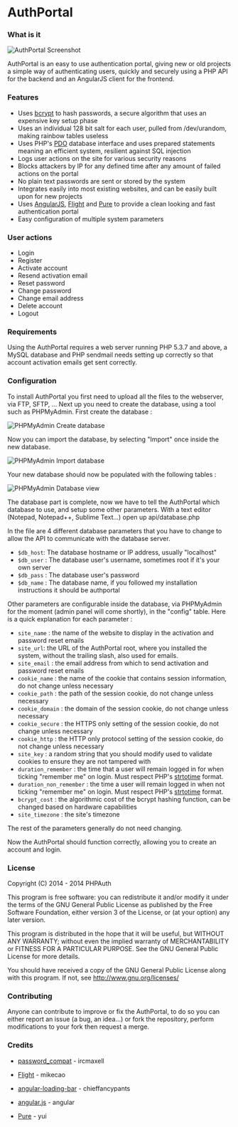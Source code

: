 # AuthPortal
### What is it

![AuthPortal Screenshot][1]

AuthPortal is an easy to use authentication portal, giving new or old projects a simple way of authenticating users, quickly and securely using a PHP API for the backend and an AngularJS client for the frontend.

### Features
* Uses [bcrypt](http://en.wikipedia.org/wiki/Bcrypt) to hash passwords, a secure algorithm that uses an expensive key setup phase
* Uses an individual 128 bit salt for each user, pulled from /dev/urandom, making rainbow tables useless
* Uses PHP's [PDO](http://php.net/manual/en/book.pdo.php) database interface and uses prepared statements meaning an efficient system, resilient against SQL injection
* Logs user actions on  the site for various security reasons
* Blocks attackers by IP for any defined time after any amount of failed actions on the portal
* No plain text passwords are sent or stored by the system
* Integrates easily into most existing websites, and can be easily built upon for new projects
* Uses [AngularJS](https://angularjs.org/), [Flight](http://flightphp.com/) and [Pure](http://purecss.io/) to provide a clean looking and fast authentication portal
* Easy configuration of multiple system parameters

### User actions
* Login
* Register
* Activate account
* Resend activation email
* Reset password
* Change password
* Change email address
* Delete account
* Logout

### Requirements
Using the AuthPortal requires a web server running PHP 5.3.7 and above, a MySQL database and PHP sendmail needs setting up correctly so that account activation emails get sent correctly.

### Configuration
To install AuthPortal you first need to upload all the files to the webserver, via FTP, SFTP, ...
Next up you need to create the database, using a tool such as PHPMyAdmin. First create the database :

![PHPMyAdmin Create database][2]

Now you can import the database, by selecting "Import" once inside the new database.

![PHPMyAdmin Import database][3]

Your new database should now be populated with the following tables :

![PHPMyAdmin Database view][4]

The database part is complete, now we have to tell the AuthPortal which database to use, and setup some other parameters. With a text editor (Notepad, Notepad++, Sublime Text...) open up api/database.php

In the file are 4 different database parameters that you have to change to allow the API to communicate with the database server.

* `$db_host`: The database hostname or IP address, usually "localhost"
* `$db_user` : The database user's username, sometimes root if it's your own server
* `$db_pass` : The database user's password
* `$db_name` : The database name, if you followed my installation instructions it should be authportal

Other parameters are configurable inside the database, via PHPMyAdmin for the moment (admin panel will come shortly), in the "config" table. Here is a quick explanation for each parameter :

* `site_name` : the name of the website to display in the activation and password reset emails
* `site_url`: the URL of the AuthPortal root, where you installed the system, without the trailing slash, also used for emails.
* `site_email` : the email address from which to send activation and password reset emails
* `cookie_name` : the name of the cookie that contains session information, do not change unless necessary
* `cookie_path` : the path of the session cookie, do not change unless necessary
* `cookie_domain` : the domain of the session cookie, do not change unless necessary
* `cookie_secure` : the HTTPS only setting of the session cookie, do not change unless necessary
* `cookie_http` : the HTTP only protocol setting of the session cookie, do not change unless necessary
* `site_key` : a random string that you should modify used to validate cookies to ensure they are not tampered with
* `duration_remember` : the time that a user will remain logged in for when ticking "remember me" on login. Must respect PHP's [strtotime](http://php.net/manual/en/function.strtotime.php) format.
* `duration_non_remember` : the time a user will remain logged in when not ticking "remember me" on login.  Must respect PHP's [strtotime](http://php.net/manual/en/function.strtotime.php) format.
* `bcrypt_cost` : the algorithmic cost of the bcrypt hashing function, can be changed based on hardware capabilities
* `site_timezone` : the site's timezone

The rest of the parameters generally do not need changing.

Now the AuthPortal should function correctly, allowing you to create an account and login.

### License

Copyright (C) 2014 - 2014 PHPAuth

This program is free software: you can redistribute it and/or modify it under the terms of the GNU General Public License as published by the Free Software Foundation, either version 3 of the License, or (at your option) any later version.

This program is distributed in the hope that it will be useful, but WITHOUT ANY WARRANTY; without even the implied warranty of MERCHANTABILITY or FITNESS FOR A PARTICULAR PURPOSE. See the GNU General Public License for more details.

You should have received a copy of the GNU General Public License along with this program. If not, see http://www.gnu.org/licenses/

### Contributing

Anyone can contribute to improve or fix the AuthPortal, to do so you can either report an issue (a bug, an idea...) or fork the repository, perform modifications to your fork then request a merge.

### Credits

* [password_compat](https://github.com/ircmaxell/password_compat) - ircmaxell
* [Flight](https://github.com/mikecao/flight) - mikecao
* [angular-loading-bar](https://github.com/chieffancypants/angular-loading-bar) - chieffancypants
* [angular.js](https://github.com/angular/angular.js) - angular
* [Pure](https://github.com/yui/pure) - yui


  [1]: http://i.imgur.com/B1taXzp.png
  [2]: http://i.imgur.com/n7nLfnS.png
  [3]: http://i.imgur.com/aLUgtbM.png
  [4]: http://i.imgur.com/9Dy6CUN.png